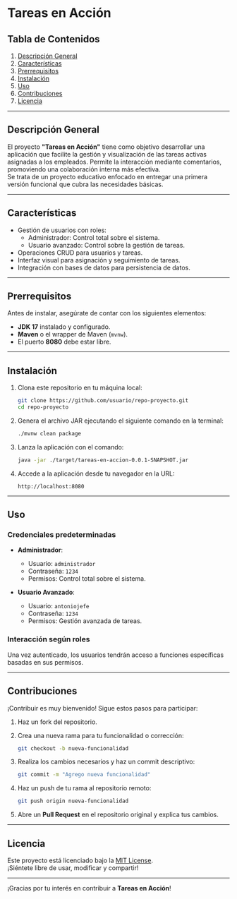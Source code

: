 
# Tareas en Acción

## Tabla de Contenidos
1. [Descripción General](#descripción-general)
2. [Características](#características)
3. [Prerrequisitos](#prerrequisitos)
4. [Instalación](#instalación)
5. [Uso](#uso)
6. [Contribuciones](#contribuciones)
7. [Licencia](#licencia)

---

## Descripción General

El proyecto **"Tareas en Acción"** tiene como objetivo desarrollar una aplicación que facilite la gestión y visualización de las tareas activas asignadas a los empleados. 
Permite la interacción mediante comentarios, promoviendo una colaboración interna más efectiva.  
Se trata de un proyecto educativo enfocado en entregar una primera versión funcional que cubra las necesidades básicas.

---

## Características

- Gestión de usuarios con roles:
  - Administrador: Control total sobre el sistema.
  - Usuario avanzado: Control sobre la gestión de tareas.
- Operaciones CRUD para usuarios y tareas.
- Interfaz visual para asignación y seguimiento de tareas.
- Integración con bases de datos para persistencia de datos.

---

## Prerrequisitos

Antes de instalar, asegúrate de contar con los siguientes elementos:
- **JDK 17** instalado y configurado.
- **Maven** o el wrapper de Maven (`mvnw`).
- El puerto **8080** debe estar libre.

---

## Instalación

1. Clona este repositorio en tu máquina local:
   ```bash
   git clone https://github.com/usuario/repo-proyecto.git
   cd repo-proyecto
   ```

2. Genera el archivo JAR ejecutando el siguiente comando en la terminal:
   ```bash
   ./mvnw clean package
   ```

3. Lanza la aplicación con el comando:
   ```bash
   java -jar ./target/tareas-en-accion-0.0.1-SNAPSHOT.jar
   ```

4. Accede a la aplicación desde tu navegador en la URL:
   ```
   http://localhost:8080
   ```

---

## Uso

### Credenciales predeterminadas

- **Administrador**:
  - Usuario: `administrador`
  - Contraseña: `1234`
  - Permisos: Control total sobre el sistema.

- **Usuario Avanzado**:
  - Usuario: `antoniojefe`
  - Contraseña: `1234`
  - Permisos: Gestión avanzada de tareas.

### Interacción según roles
Una vez autenticado, los usuarios tendrán acceso a funciones específicas basadas en sus permisos.

---

## Contribuciones

¡Contribuir es muy bienvenido! Sigue estos pasos para participar:

1. Haz un fork del repositorio.
2. Crea una nueva rama para tu funcionalidad o corrección:
   ```bash
   git checkout -b nueva-funcionalidad
   ```

3. Realiza los cambios necesarios y haz un commit descriptivo:
   ```bash
   git commit -m "Agrego nueva funcionalidad"
   ```

4. Haz un push de tu rama al repositorio remoto:
   ```bash
   git push origin nueva-funcionalidad
   ```

5. Abre un **Pull Request** en el repositorio original y explica tus cambios.

---

## Licencia

Este proyecto está licenciado bajo la [MIT License](LICENSE).  
¡Siéntete libre de usar, modificar y compartir!

---

¡Gracias por tu interés en contribuir a **Tareas en Acción**!

